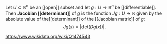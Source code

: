 Let $U\subset\mathbb R^n$ be an [[open]] subset and let $g: U \to\mathbb R^n$ be  [[differentiable]]. Then **Jacobian [[determinant]]** of $g$ is the function $Jg:U\to\mathbb R$ given by the absolute value of the[[determinant]] of the [[Jacobian matrix]] of $g$: $$Jg(x)= |\text{det}(Dg(x))|.$$

https://www.wikidata.org/wiki/Q1474543